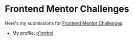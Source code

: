 # Frontend Mentor Challenges
Here's my submissions for [Frontend Mentor Challenges](https://www.frontendmentor.io/).

- My profile: [p1otrboi](https://www.frontendmentor.io/profile/p1otrboi)
